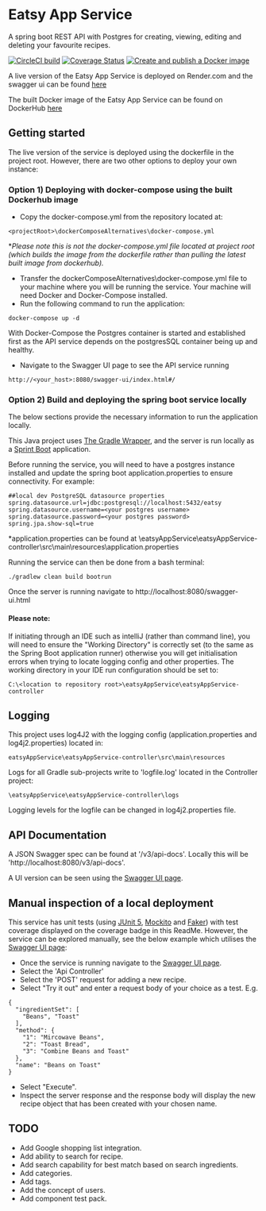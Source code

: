 # Eatsy App Service

A spring boot REST API with Postgres for creating, viewing, editing and deleting your favourite recipes.

[![CircleCI build](https://circleci.com/gh/DM1st/eatsy/tree/develop.svg?style=shield)](https://circleci.com/gh/DM1st/eatsy/tree/develop)
[![Coverage Status](https://coveralls.io/repos/github/DM1st/eatsy/badge.svg?branch=develop)](https://coveralls.io/github/DM1st/eatsy?branch=develop)
[![Create and publish a Docker image](https://github.com/DM1st/eatsy/actions/workflows/publish.yml/badge.svg)](https://github.com/DM1st/eatsy/actions/workflows/publish.yml)

A live version of the Eatsy App Service is deployed on Render.com and the swagger ui can be
found [here](https://eatsy-api.onrender.com/swagger-ui/index.html#/)

The built Docker image of the Eatsy App Service can be found on
DockerHub [here](https://hub.docker.com/r/dm1st/eatsy-api-docker)

## Getting started

The live version of the service is deployed using the dockerfile in the project root. However, there are two other
options to deploy your own instance:

### Option 1) Deploying with docker-compose using the built Dockerhub image

- Copy the docker-compose.yml from the repository located at:

```
<projectRoot>\dockerComposeAlternatives\docker-compose.yml
```

*_Please note this is not the docker-compose.yml file located at project root (which builds the image from the
dockerfile rather than pulling the latest built image from dockerhub)._

- Transfer the dockerComposeAlternatives\docker-compose.yml file to your machine where you will be running the service.
  Your machine will need Docker and Docker-Compose installed.
- Run the following command to run the application:

```
docker-compose up -d
```

With Docker-Compose the Postgres container is started and established first as the API service depends on the
postgresSQL container being up and healthy.

- Navigate to the Swagger UI page to see the API service running

```
http://<your_host>:8080/swagger-ui/index.html#/
```

### Option 2) Build and deploying the spring boot service locally

The below sections provide the necessary information to run the application locally.

This Java project uses [The Gradle Wrapper](https://docs.gradle.org/current/userguide/gradle_wrapper.html), and the
server is run locally as a [Sprint Boot](https://spring.io/projects/spring-boot) application.

Before running the service, you will need to have a postgres instance installed and update the spring boot
application.properties to ensure connectivity. For example:

```
##local dev PostgreSQL datasource properties
spring.datasource.url=jdbc:postgresql://localhost:5432/eatsy
spring.datasource.username=<your postgres username>
spring.datasource.password=<your postgres password>
spring.jpa.show-sql=true
```

*application.properties can be found at <projectRoot>
\eatsyAppService\eatsyAppService-controller\src\main\resources\application.properties

Running the service can then be done from a bash terminal:

```
./gradlew clean build bootrun
```

Once the server is running navigate to http://localhost:8080/swagger-ui.html

#### Please note:

If initiating through an IDE such as intelliJ (rather than command line), you will need to ensure the "Working
Directory"
is correctly set (to the same as the Spring Boot application runner) otherwise you will get initialisation errors when
trying to locate logging config and other properties. The working directory in your IDE run configuration should be set
to:

```
C:\<location to repository root>\eatsyAppService\eatsyAppService-controller
```

## Logging

This project uses log4J2 with the logging config (application.properties and log4j2.properties) located in:

```
eatsyAppService\eatsyAppService-controller\src\main\resources
```

Logs for all Gradle sub-projects write to 'logfile.log' located in the Controller project:

```
\eatsyAppService\eatsyAppService-controller\logs
```

Logging levels for the logfile can be changed in log4j2.properties file.

## API Documentation

A JSON Swagger spec can be found at '/v3/api-docs'. Locally this will be 'http://localhost:8080/v3/api-docs'.

A UI version can be seen using the [Swagger UI page](http://localhost:8080/swagger-ui.html).

## Manual inspection of a local deployment

This service has unit tests (using [JUnit 5](https://junit.org/junit5/), [Mockito](https://site.mockito.org/)
and [Faker](https://github.com/DiUS/java-faker)) with test coverage displayed on the coverage badge in this ReadMe.
However, the service can be explored manually, see the below example which utilises
the [Swagger UI page](http://localhost:8080/swagger-ui.html):

* Once the service is running navigate to the [Swagger UI page](http://localhost:8080/swagger-ui.html).
* Select the 'Api Controller'
* Select the 'POST' request for adding a new recipe.
* Select "Try it out" and enter a request body of your choice as a test. E.g.

```
{
  "ingredientSet": [
    "Beans", "Toast"
  ],
  "method": {
    "1": "Mircowave Beans",
    "2": "Toast Bread",
    "3": "Combine Beans and Toast"
  },
  "name": "Beans on Toast"
}
```

* Select "Execute".
* Inspect the server response and the response body will display the new recipe object that has been created with your
  chosen name.

## TODO

* Add Google shopping list integration.
* Add ability to search for recipe.
* Add search capability for best match based on search ingredients.
* Add categories.
* Add tags.
* Add the concept of users.
* Add component test pack.
